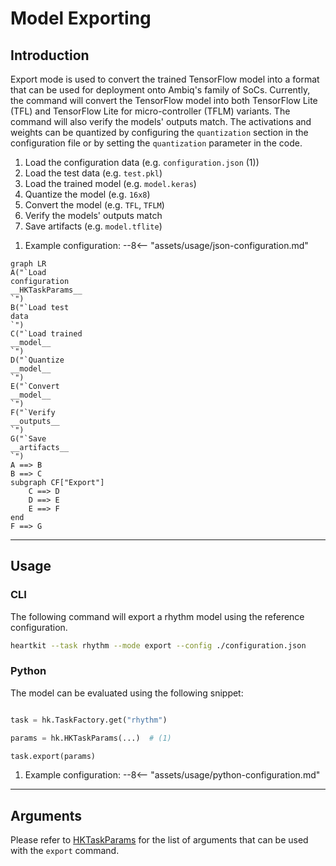 # Model Exporting

## <span class="sk-h2-span">Introduction </span>

Export mode is used to convert the trained TensorFlow model into a format that can be used for deployment onto Ambiq's family of SoCs. Currently, the command will convert the TensorFlow model into both TensorFlow Lite (TFL) and TensorFlow Lite for micro-controller (TFLM) variants. The command will also verify the models' outputs match. The activations and weights can be quantized by configuring the `quantization` section in the configuration file or by setting the `quantization` parameter in the code.

<div class="annotate" markdown>

1. Load the configuration data (e.g. `configuration.json` (1))
1. Load the test data (e.g. `test.pkl`)
1. Load the trained model (e.g. `model.keras`)
1. Quantize the model (e.g. `16x8`)
1. Convert the model (e.g. `TFL`, `TFLM`)
1. Verify the models' outputs match
1. Save artifacts (e.g. `model.tflite`)

</div>

1. Example configuration:
--8<-- "assets/usage/json-configuration.md"


```mermaid
graph LR
A("`Load
configuration
__HKTaskParams__
`")
B("`Load test
data
`")
C("`Load trained
__model__
`")
D("`Quantize
__model__
`")
E("`Convert
__model__
`")
F("`Verify
__outputs__
`")
G("`Save
__artifacts__
`")
A ==> B
B ==> C
subgraph CF["Export"]
    C ==> D
    D ==> E
    E ==> F
end
F ==> G

```

---

## <span class="sk-h2-span">Usage</span>

### CLI

The following command will export a rhythm model using the reference configuration.

```bash
heartkit --task rhythm --mode export --config ./configuration.json
```

### Python

The model can be evaluated using the following snippet:

```python

task = hk.TaskFactory.get("rhythm")

params = hk.HKTaskParams(...)  # (1)

task.export(params)

```

1. Example configuration:
--8<-- "assets/usage/python-configuration.md"

---

## <span class="sk-h2-span">Arguments </span>

Please refer to [HKTaskParams](../modes/configuration.md#hktaskparams) for the list of arguments that can be used with the `export` command.

